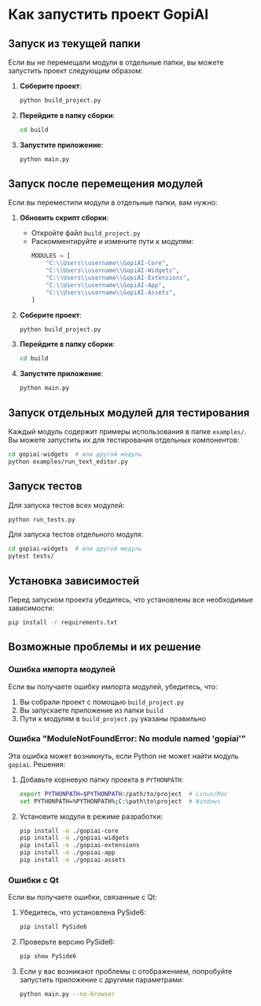 # Как запустить проект GopiAI

## Запуск из текущей папки

Если вы не перемещали модули в отдельные папки, вы можете запустить проект следующим образом:

1. **Соберите проект**:
   ```bash
   python build_project.py
   ```

2. **Перейдите в папку сборки**:
   ```bash
   cd build
   ```

3. **Запустите приложение**:
   ```bash
   python main.py
   ```

## Запуск после перемещения модулей

Если вы переместили модули в отдельные папки, вам нужно:

1. **Обновить скрипт сборки**:
   - Откройте файл `build_project.py`
   - Раскомментируйте и измените пути к модулям:
     ```python
     MODULES = [
         "C:\\Users\\username\\GopiAI-Core",
         "C:\\Users\\username\\GopiAI-Widgets",
         "C:\\Users\\username\\GopiAI-Extensions",
         "C:\\Users\\username\\GopiAI-App",
         "C:\\Users\\username\\GopiAI-Assets",
     ]
     ```

2. **Соберите проект**:
   ```bash
   python build_project.py
   ```

3. **Перейдите в папку сборки**:
   ```bash
   cd build
   ```

4. **Запустите приложение**:
   ```bash
   python main.py
   ```

## Запуск отдельных модулей для тестирования

Каждый модуль содержит примеры использования в папке `examples/`. Вы можете запустить их для тестирования отдельных компонентов:

```bash
cd gopiai-widgets  # или другой модуль
python examples/run_text_editor.py
```

## Запуск тестов

Для запуска тестов всех модулей:

```bash
python run_tests.py
```

Для запуска тестов отдельного модуля:

```bash
cd gopiai-widgets  # или другой модуль
pytest tests/
```

## Установка зависимостей

Перед запуском проекта убедитесь, что установлены все необходимые зависимости:

```bash
pip install -r requirements.txt
```

## Возможные проблемы и их решение

### Ошибка импорта модулей

Если вы получаете ошибку импорта модулей, убедитесь, что:

1. Вы собрали проект с помощью `build_project.py`
2. Вы запускаете приложение из папки `build`
3. Пути к модулям в `build_project.py` указаны правильно

### Ошибка "ModuleNotFoundError: No module named 'gopiai'"

Эта ошибка может возникнуть, если Python не может найти модуль `gopiai`. Решения:

1. Добавьте корневую папку проекта в `PYTHONPATH`:
   ```bash
   export PYTHONPATH=$PYTHONPATH:/path/to/project  # Linux/Mac
   set PYTHONPATH=%PYTHONPATH%;C:\path\to\project  # Windows
   ```

2. Установите модули в режиме разработки:
   ```bash
   pip install -e ./gopiai-core
   pip install -e ./gopiai-widgets
   pip install -e ./gopiai-extensions
   pip install -e ./gopiai-app
   pip install -e ./gopiai-assets
   ```

### Ошибки с Qt

Если вы получаете ошибки, связанные с Qt:

1. Убедитесь, что установлена PySide6:
   ```bash
   pip install PySide6
   ```

2. Проверьте версию PySide6:
   ```bash
   pip show PySide6
   ```

3. Если у вас возникают проблемы с отображением, попробуйте запустить приложение с другими параметрами:
   ```bash
   python main.py --no-browser
   ```
